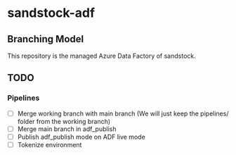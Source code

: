 # sandstock-adf

## Branching Model

This repository is the managed Azure Data Factory of sandstock. 


## TODO

### Pipelines

- [ ] Merge working branch with main branch (We will just keep the pipelines/ folder from the working branch)
- [ ] Merge main branch in adf_publish
- [ ] Publish adf_publish mode on ADF live mode
- [ ] Tokenize environment